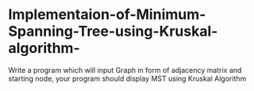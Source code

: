 # Implementaion-of-Minimum-Spanning-Tree-using-Kruskal-algorithm-
Write a program which will input Graph in form of adjacency matrix and starting node, your program should display MST using Kruskal Algorithm
